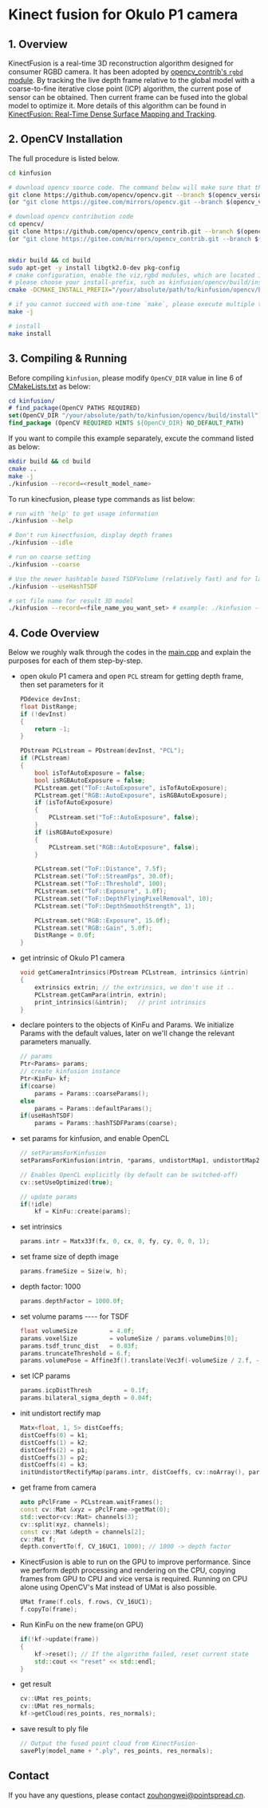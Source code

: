 
# Kinect fusion for Okulo P1 camera

## 1. Overview

KinectFusion is a real-time 3D reconstruction algorithm designed for consumer RGBD camera. It has been adopted by [opencv_contrib's `rgbd` module](https://docs.opencv.org/4.x/d8/d1f/classcv_1_1kinfu_1_1KinFu.html). By tracking the live depth frame relative to the global model with a coarse-to-fine iterative close point (ICP) algorithm, the current pose of sensor can be obtained. Then current frame can be fused into the global model to optimize it. More details of this algorithm can be found in [KinectFusion: Real-Time Dense Surface Mapping and Tracking](https://www.microsoft.com/en-us/research/wp-content/uploads/2016/02/ismar2011.pdf). 


## 2. OpenCV Installation

The full procedure is listed below.


```bash
cd kinfusion

# download opencv source code. The command below will make sure that the version of the cloned opencv repo is same as the version you installed before.
git clone https://github.com/opencv/opencv.git --branch $(opencv_version) --depth 1
(or "git clone https://gitee.com/mirrors/opencv.git --branch $(opencv_version) --depth 1" Chinese MainLand)

# download opencv contribution code
cd opencv/
git clone https://github.com/opencv/opencv_contrib.git --branch $(opencv_version) --depth 1
(or "git clone https://gitee.com/mirrors/opencv_contrib.git --branch $(opencv_version) --depth 1" Chinese MainLand)


mkdir build && cd build
sudo apt-get -y install libgtk2.0-dev pkg-config
# cmake configuration, enable the viz,rgbd modules, which are located in the OPENCV_EXTRA_MODULES_PATH
# please choose your install-prefix, such as kinfusion/opencv/build/install
cmake -DCMAKE_INSTALL_PREFIX="/your/absolute/path/to/kinfusion/opencv/build/install" -DBUILD_LIST=core,highgui,imgproc,calib3d,imgcodecs,cudev,rgbd,viz -DWITH_VTK=ON -DOPENCV_EXTRA_MODULES_PATH=../opencv_contrib/modules/ -DWITH_OPENGL=ON  -DWITH_CUDA=ON -DOPENCV_ENABLE_NONFREE=ON -DWITH_GTK_2_X=ON -DBUILD_TIFF=ON -DBUILD_TESTS=OFF -DBUILD_opencv_python_tests=OFF -DOPENCV_GENERATE_PKGCONFIG=YES ..

# if you cannot succeed with one-time `make`, please execute multiple times
make -j

# install
make install
``` 
## 3. Compiling & Running

Before compiling `kinfusion`,  please modify `OpenCV_DIR` value in line 6 of [CMakeLists.txt](./CMakeLists.txt) as below:

```cmake
cd kinfusion/
# find_package(OpenCV PATHS REQUIRED)
set(OpenCV_DIR "/your/absolute/path/to/kinfusion/opencv/build/install") # line 6
find_package (OpenCV REQUIRED HINTS ${OpenCV_DIR} NO_DEFAULT_PATH)
```

If you want to compile this example separately, excute the command listed as below:

```bash
mkdir build && cd build
cmake ..
make -j
./kinfusion --record=<result_model_name> 
```

To run kinecfusion, please type commands as list below:

```bash
# run with 'help' to get usage information
./kinfusion --help

# Don't run kinectfusion, display depth frames
./kinfusion --idle

# run on coarse setting
./kinfusion --coarse

# Use the newer hashtable based TSDFVolume (relatively fast) and for larger reconstructions. (opencv 4.7)
./kinfusion --useHashTSDF

# set file name for result 3D model
./kinfusion --record=<file_name_you_want_set> # example: ./kinfusion --record=test

```

## 4. Code Overview

Below we roughly walk through the codes in the [main.cpp](./main.cpp) and explain the purposes for each of them step-by-step.

* open okulo P1 camera and open `PCL` stream for getting depth frame, then set parameters for it

    ```c++
    PDdevice devInst;
    float DistRange;
    if (!devInst)
    {
        return -1;
    }

    PDstream PCLstream = PDstream(devInst, "PCL");
    if (PCLstream)
    {
        bool isTofAutoExposure = false;
        bool isRGBAutoExposure = false;
        PCLstream.get("ToF::AutoExposure", isTofAutoExposure);
        PCLstream.get("RGB::AutoExposure", isRGBAutoExposure);
        if (isTofAutoExposure)
        {
            PCLstream.set("ToF::AutoExposure", false);
        }
        if (isRGBAutoExposure)
        {
            PCLstream.set("RGB::AutoExposure", false);
        }

        PCLstream.set("ToF::Distance", 7.5f);
        PCLstream.set("ToF::StreamFps", 30.0f);
        PCLstream.set("ToF::Threshold", 100);
        PCLstream.set("ToF::Exposure", 1.0f);
        PCLstream.set("ToF::DepthFlyingPixelRemoval", 10);
        PCLstream.set("ToF::DepthSmoothStrength", 1);

        PCLstream.set("RGB::Exposure", 15.0f);
        PCLstream.set("RGB::Gain", 5.0f);
        DistRange = 0.0f;
    }
    ```

* get intrinsic of Okulo P1 camera

    ```c++
    void getCameraIntrinsics(PDstream PCLstream, intrinsics &intrin)
    {
        extrinsics extrin; // the extrinsics, we don't use it ..
        PCLstream.getCamPara(intrin, extrin);
        print_intrinsics(&intrin);   // print intrinsics
    }
    ```

* declare pointers to the objects of KinFu and Params. We initialize Params with the default values, later on we'll change the relevant parameters manually.

    ```c++
    // params 
    Ptr<Params> params;
    // create kinfusion instance
    Ptr<KinFu> kf;
    if(coarse)
        params = Params::coarseParams();
    else
        params = Params::defaultParams();
    if(useHashTSDF)
        params = Params::hashTSDFParams(coarse);
    ```

* set params for kinfusion, and enable OpenCL
  
    ```c++
    // setParamsForKinfusion 
    setParamsForKinfusion(intrin, *params, undistortMap1, undistortMap2);

    // Enables OpenCL explicitly (by default can be switched-off)
    cv::setUseOptimized(true);

    // update params
    if(!idle)
        kf = KinFu::create(params);
    ```

*  set intrinsics
    ```c++   
    params.intr = Matx33f(fx, 0, cx, 0, fy, cy, 0, 0, 1);
    ```

* set frame size of depth image  
    ```c++  
    params.frameSize = Size(w, h);
    ```

* depth factor:  1000 
    ```c++  
    params.depthFactor = 1000.0f;
    ```


* set volume params ---- for TSDF

    ```c++
    float volumeSize         = 4.0f;
    params.voxelSize         = volumeSize / params.volumeDims[0];
    params.tsdf_trunc_dist   = 0.03f;
    params.truncateThreshold = 6.f;
    params.volumePose = Affine3f().translate(Vec3f(-volumeSize / 2.f, -volumeSize / 2.f, 0.05f));
    ```
* set ICP params 

    ```c++
    params.icpDistThresh         = 0.1f;
    params.bilateral_sigma_depth = 0.04f;
    ```
* init undistort rectify map 

    ```c++
    Matx<float, 1, 5> distCoeffs;
    distCoeffs(0) = k1;
    distCoeffs(1) = k2;
    distCoeffs(2) = p1;
    distCoeffs(3) = p2;
    distCoeffs(4) = k3;
    initUndistortRectifyMap(params.intr, distCoeffs, cv::noArray(), params.intr, params.frameSize, CV_16SC2, undistortMap1, undistortMap2);
    ```
*  get frame from camera

    ```c++
    auto pPclFrame = PCLstream.waitFrames();
    const cv::Mat &xyz = pPclFrame->getMat(0);
    std::vector<cv::Mat> channels(3);
    cv::split(xyz, channels);
    const cv::Mat &depth = channels[2];
    cv::Mat f;
    depth.convertTo(f, CV_16UC1, 1000); // 1000 -> depth factor
    ```

* KinectFusion is able to run on the GPU to improve performance. Since we perform depth processing and rendering on the CPU, copying frames from GPU to CPU and vice versa is required. Running on CPU alone using OpenCV's Mat instead of UMat is also possible.

    ```c++
    UMat frame(f.cols, f.rows, CV_16UC1);
    f.copyTo(frame);
    ```

* Run KinFu on the new frame(on GPU)

    ```c++
    if(!kf->update(frame))
    {
        kf->reset(); // If the algorithm failed, reset current state
        std::cout << "reset" << std::endl;
    }
    ```

* get result

    ```c++
    cv::UMat res_points;
    cv::UMat res_normals;
    kf->getCloud(res_points, res_normals);
    ```

* save result to ply file

    ```c++
    // Output the fused point cloud from KinectFusion-
    savePly(model_name + ".ply", res_points, res_normals);
    ```
## Contact
If you have any questions, please contact zouhongwei@pointspread.cn.
